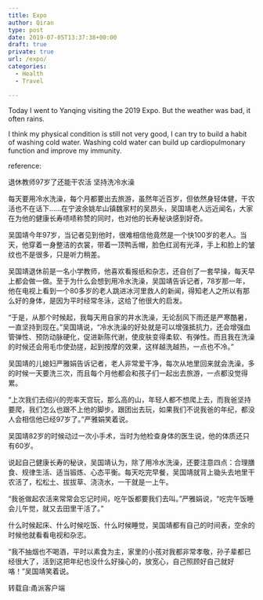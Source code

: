 ```yaml
---
title: Expo
author: Qiran
type: post
date: 2019-07-05T13:37:38+00:00
draft: true
private: true
url: /expo/
categories:
  - Health
  - Travel

---
```

Today I went to Yanqing visiting the 2019 Expo. But the weather was bad, it often rains.

I think my physical condition is still not very good, I can try to build a habit of washing cold water. Washing cold water can build up cardiopulmonary function and improve my immunity.

reference:

退休教师97岁了还能干农活 坚持洗冷水澡

每天要用冷水洗澡，每个月都要出去旅游，虽然年近百岁，但依然身轻体健，干农活也不在话下……在宁波余姚牟山镇魏家村的吴昂头，吴国靖老人远近闻名，大家在为他的健康长寿啧啧称赞的同时，也对他的长寿秘诀感到好奇。

吴国靖今年97岁，当记者见到他时，很难相信他竟然是一个快100岁的老人。当天，他穿着一身整洁的衣裳，带着一顶鸭舌帽，脸色红润有光泽，手上和脸上的皱纹也不是很多，只是听力稍差。

吴国靖退休前是一名小学教师，他喜欢看报纸和杂志，还自创了一套早操，每天早上都会做一做。至于为什么会想到用冷水洗澡，吴国靖告诉记者，78岁那一年，他在电视上看到一个80多岁的老人跳进冰河里救人的新闻，得知老人之所以有那么好的身体，是因为平时经常冬泳，这给了他很大的启发。

“于是，从那个时候起，我每天用自家的井水洗澡，无论刮风下雨还是严寒酷暑，一直坚持到现在。”吴国靖说，“冷水洗澡的好处就是可以增强抵抗力，还会增强血管弹性、预防动脉硬化，促进新陈代谢，使皮肤变得柔软、有弹性。而且我在洗澡的时候还会用毛巾使劲搓，起到按摩的效果，这样越洗越热，一点也不冷。”

吴国靖的儿媳妇严雅娟告诉记者，老人非常爱干净，每次从地里回来就会洗澡，多的时候一天要洗三次，而且每个月他都会和孩子们一起出去旅游，一点都没觉得累。

“上次我们去绍兴的兜率天宫玩，那么高的山，年轻人都不想爬上去，而我爸坚持要爬，我们怎么也跟不上他的脚步。跟团出去玩，如果我们不说我爸的年纪，都没人会相信他已经97岁了。”严雅娟笑着说。

吴国靖82岁的时候动过一次小手术，当时为他检查身体的医生说，他的体质还只有60岁。

说起自己健康长寿的秘诀，吴国靖认为，除了用冷水洗澡，还要注意四点：合理膳食、规律生活、适当锻炼、心态平衡。每天吃完早餐，吴国靖就背上锄头去地里干农活了，松松土、拔拔草、浇浇水，一干就是一上午。

“我爸做起农活来常常会忘记时间，吃午饭都要我们去叫。”严雅娟说，“吃完午饭睡会儿午觉，就又去田里干活了。”

什么时候起床、什么时候吃饭、什么时候睡觉，吴国靖都有自己的时间表，空余的时候他就看看电视和杂志。

“我不抽烟也不喝酒，平时以素食为主，家里的小孩对我都非常孝敬，孙子辈都已经很大了，活到这把年纪也没什么好操心的，放宽心，自己照顾好自己就好咯！”吴国靖笑着说。

转载自:甬派客户端